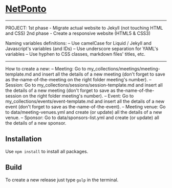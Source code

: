 # [NetPonto](http://netponto.org)
-----
PROJECT:
1st phase - Migrate actual website to Jekyll (not touching HTML and CSS)
2nd phase - Create a responsive website (HTML5 & CSS3)

Naming variables definitions:
– Use camelCase for Liquid / Jekyll and Javascript's variables (and IDs)
– Use underscore separation for YAML's variables
– Use hyphen to CSS classes, markdown files' titles, etc.

-----

How to create a new:
– Meeting: Go to my_collections/meetings/meeting-template.md and insert all the details of a new meeting (don't forget to save as the-name-of-the-meeting on the right folder meeting's number).
– Session: Go to my_collections/sessions/session-template.md and insert all the details of a new meeting (don't forget to save as the-name-of-the-session on the right folder meeting's number).
– Event: Go to my_collections/events/event-template.md and insert all the details of a new event (don't forget to save as the-name-of-the-event).
– Meeting venue: Go to data/meeting-venues.yml and create (or update) all the details of a new venue.
– Sponsor: Go to data/sponsors-list.yml and create (or update) all the details of a new sponsor.

## Installation

Use `npm install` to install all packages.

## Build

To create a new release just type `gulp` in the terminal.